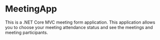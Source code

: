 # MeetingApp 
 This is a .NET Core MVC meeting form application.
 This application allows you to choose your meeting attendance status and see the meetings and meeting participants.
